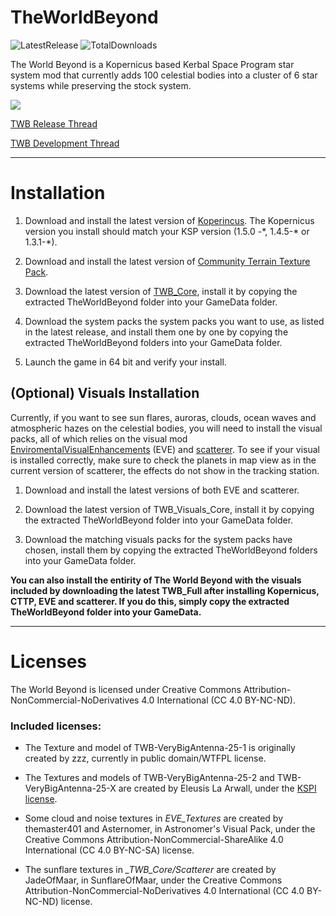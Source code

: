 # TheWorldBeyond

![LatestRelease](https://img.shields.io/github/release/TheProtagonists/TheWorldBeyond.svg?style=for-the-badge&label=Latest+Release&colorA=222222&colorB=00b2ff)
![TotalDownloads](https://img.shields.io/github/downloads/TheProtagonists/TheWorldBeyond/total.svg?style=for-the-badge&colorA=222222&colorB=00b2ff)

The World Beyond is a Kopernicus based Kerbal Space Program star system mod that currently adds 100 celestial bodies into a cluster of 6 star systems while preserving the stock system. 

![](https://i.imgur.com/yO4kIGn.jpg)

[TWB Release Thread](https://forum.kerbalspaceprogram.com/index.php?/topic/175432-*)

[TWB Development Thread](https://forum.kerbalspaceprogram.com/index.php?/topic/167706-*)

----

# Installation

1. Download and install the latest version of [Koperincus](https://github.com/Kopernicus/Kopernicus/releases/). The Kopernicus version you install should match your KSP version (1.5.0 -\*, 1.4.5-\* or 1.3.1-*).

2. Download and install the latest version of [Community Terrain Texture Pack](https://github.com/Galileo88/Community-Terrain-Texture-Pack/releases).

3. Download the latest version of [TWB_Core](https://github.com/TheProtagonists/TheWorldBeyond/releases/latest), install it by copying the extracted TheWorldBeyond folder into your GameData folder.

4. Download the system packs the system packs you want to use, as listed in the latest release, and install them one by one by copying the extracted TheWorldBeyond folders into your GameData folder.

5. Launch the game in 64 bit and verify your install.

## (Optional) Visuals Installation

Currently, if you want to see sun flares, auroras, clouds, ocean waves and atmospheric hazes on the celestial bodies, you will need to install the visual packs, all of which relies on the visual mod [EnviromentalVisualEnhancements](https://github.com/WazWaz/EnvironmentalVisualEnhancements/releases) (EVE) and [scatterer](https://spacedock.info/mod/141/scatterer). To see if your visual is installed correctly, make sure to check the planets in map view as in the current version of scatterer, the effects do not show in the tracking station.

1. Download and install the latest versions of both EVE and scatterer.

2. Download the latest version of TWB_Visuals_Core, install it by copying the extracted TheWorldBeyond folder into your GameData folder.

3. Download the matching visuals packs for the system packs have chosen, install them by copying the extracted TheWorldBeyond folders into your GameData folder.

**You can also install the entirity of The World Beyond with the visuals included by downloading the latest TWB_Full after installing Kopernicus, CTTP, EVE and scatterer. If you do this, simply copy the extracted TheWorldBeyond folder into your GameData.**

----

# Licenses

The World Beyond is licensed under Creative Commons Attribution-NonCommercial-NoDerivatives 4.0 International (CC 4.0 BY-NC-ND).

### Included licenses:

* The Texture and model of TWB-VeryBigAntenna-25-1 is originally created by zzz, currently in public domain/WTFPL license.

* The Textures and models of TWB-VeryBigAntenna-25-2 and TWB-VeryBigAntenna-25-X are created by Eleusis La Arwall, under the [KSPI license](https://github.com/FractalUK/KSPInterstellar/blob/develop/FNPlugin/License.md).

* Some cloud and noise textures in *EVE_Textures* are created by themaster401 and Asternomer, in Astronomer's Visual Pack, under the Creative Commons Attribution-NonCommercial-ShareAlike 4.0 International (CC 4.0 BY-NC-SA) license.

* The sunflare textures in *_TWB_Core/Scatterer* are created by JadeOfMaar, in SunflareOfMaar, under the Creative Commons Attribution-NonCommercial-NoDerivatives 4.0 International (CC 4.0 BY-NC-ND) license.
